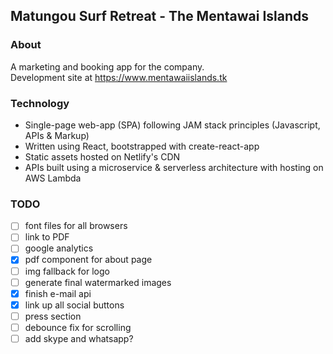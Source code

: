 ## Matungou Surf Retreat - The Mentawai Islands  

### About
A marketing and booking app for the company.  
Development site at https://www.mentawaiislands.tk  
  
### Technology
- Single-page web-app (SPA) following JAM stack principles (Javascript, APIs & Markup)  
- Written using React, bootstrapped with create-react-app  
- Static assets hosted on Netlify's CDN  
- APIs built using a microservice & serverless architecture with hosting on AWS Lambda  

### TODO
- [ ] font files for all browsers  
- [ ] link to PDF  
- [ ] google analytics  
- [x] pdf component for about page  
- [ ] img fallback for logo  
- [ ] generate final watermarked images  
- [x] finish e-mail api  
- [x] link up all social buttons  
- [ ] press section  
- [ ] debounce fix for scrolling  
- [ ] add skype and whatsapp?  